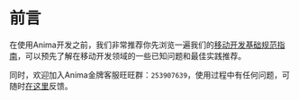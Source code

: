 # 前言

在使用Anima开发之前，我们非常推荐你先浏览一遍我们的[移动开发基础规范指南](http://animajs.org/#standard/)，可以预先了解在移动开发领域的一些已知问题和最佳实践推荐。

同时，欢迎加入Anima金牌客服旺旺群：`253907639`，使用过程中有任何问题，可随时[在这里](https://github.com/animajs/feedback/issues)反馈。

